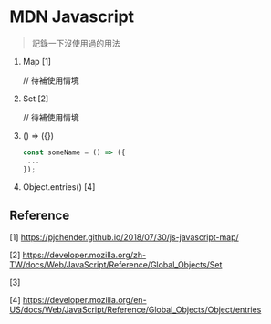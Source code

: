 # MDN Javascript

>記錄一下沒使用過的用法

1. Map [1]

   // 待補使用情境

2. Set [2]

   // 待補使用情境

3. () => ({})

   ```javascript
   const someName = () => ({
   	...
   });
   ```

4. Object.entries() [4]













## Reference

[1] https://pjchender.github.io/2018/07/30/js-javascript-map/

[2] https://developer.mozilla.org/zh-TW/docs/Web/JavaScript/Reference/Global_Objects/Set

[3]

[4] https://developer.mozilla.org/en-US/docs/Web/JavaScript/Reference/Global_Objects/Object/entries